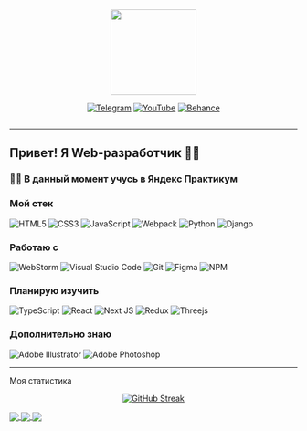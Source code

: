 <div id="header" align="center">
  <img src="https://media.giphy.com/media/26tn33aiTi1jkl6H6/giphy.gif" width="150"/>
</div>


<div id="socials" align="center">

<a href="https://t.me/tearsoprah">![Telegram](https://img.shields.io/badge/Telegram-2CA5E0?style=for-the-badge&logo=telegram&logoColor=white)</a>
<a href="https://www.youtube.com/@etmeshik">![YouTube](https://img.shields.io/badge/YouTube-%23FF0000.svg?style=for-the-badge&logo=YouTube&logoColor=white)</a>
<a href="https://www.behance.net/qmeshokp21d7">![Behance](https://img.shields.io/badge/Behance-1769ff?style=for-the-badge&logo=behance&logoColor=white)</a>

<img src="https://komarev.com/ghpvc/?username=TearsOprah&style=flat-square&color=blue" alt=""/>

</div>


---
## Привет! Я Web-разработчик :technologist:

### :man_student: В данный момент учусь в Яндекс Практикум

### Мой стек
![HTML5](https://img.shields.io/badge/html5-%23E34F26.svg?style=for-the-badge&logo=html5&logoColor=white)
![CSS3](https://img.shields.io/badge/css3-%231572B6.svg?style=for-the-badge&logo=css3&logoColor=white)
![JavaScript](https://img.shields.io/badge/javascript-%23323330.svg?style=for-the-badge&logo=javascript&logoColor=%23F7DF1E)
![Webpack](https://img.shields.io/badge/webpack-%238DD6F9.svg?style=for-the-badge&logo=webpack&logoColor=black)
![Python](https://img.shields.io/badge/python-3670A0?style=for-the-badge&logo=python&logoColor=ffdd54)
![Django](https://img.shields.io/badge/django-%23092E20.svg?style=for-the-badge&logo=django&logoColor=white)

### Работаю с
![WebStorm](https://img.shields.io/badge/webstorm-143?style=for-the-badge&logo=webstorm&logoColor=white&color=black)
![Visual Studio Code](https://img.shields.io/badge/Visual%20Studio%20Code-0078d7.svg?style=for-the-badge&logo=visual-studio-code&logoColor=white)
![Git](https://img.shields.io/badge/git-%23F05033.svg?style=for-the-badge&logo=git&logoColor=white)
![Figma](https://img.shields.io/badge/figma-%23F24E1E.svg?style=for-the-badge&logo=figma&logoColor=white)
![NPM](https://img.shields.io/badge/NPM-%23CB3837.svg?style=for-the-badge&logo=npm&logoColor=white)


### Планирую изучить
![TypeScript](https://img.shields.io/badge/typescript-%23007ACC.svg?style=for-the-badge&logo=typescript&logoColor=white)
![React](https://img.shields.io/badge/react-%2320232a.svg?style=for-the-badge&logo=react&logoColor=%2361DAFB)
![Next JS](https://img.shields.io/badge/Next-black?style=for-the-badge&logo=next.js&logoColor=white)
![Redux](https://img.shields.io/badge/redux-%23593d88.svg?style=for-the-badge&logo=redux&logoColor=white)
![Threejs](https://img.shields.io/badge/threejs-black?style=for-the-badge&logo=three.js&logoColor=white)


### Дополнительно знаю
![Adobe Illustrator](https://img.shields.io/badge/adobe%20illustrator-%23FF9A00.svg?style=for-the-badge&logo=adobe%20illustrator&logoColor=white)
![Adobe Photoshop](https://img.shields.io/badge/adobe%20photoshop-%2331A8FF.svg?style=for-the-badge&logo=adobe%20photoshop&logoColor=white)

---

Моя статистика
<div align="center">

[![GitHub Streak](http://github-readme-streak-stats.herokuapp.com?user=TearsOprah&theme=dark&background=000000)](https://git.io/streak-stats)
</div>

<a href="https://github.com/TearsOprah/mesto">
  <img align="center" src="https://github-readme-stats.vercel.app/api/pin/?username=TearsOprah&repo=mesto" />
</a>
<a href="https://github.com/TearsOprah/russian-travel">
  <img align="center" src="https://github-readme-stats.vercel.app/api/pin/?username=TearsOprah&repo=russian-travel" />
</a>
<a href="https://github.com/TearsOprah/how-to-learn">
  <img align="center" src="https://github-readme-stats.vercel.app/api/pin/?username=TearsOprah&repo=how-to-learn" />
</a>

<!--
**TearsOprah/TearsOprah** is a ✨ _special_ ✨ repository because its `README.md` (this file) appears on your GitHub profile.

Here are some ideas to get you started:

- 🔭 I’m currently working on ...
- 🌱 I’m currently learning ...
- 👯 I’m looking to collaborate on ...
- 🤔 I’m looking for help with ...
- 💬 Ask me about ...
- 📫 How to reach me: ...
- 😄 Pronouns: ...
- ⚡ Fun fact: ...
-->
